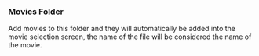 ### Movies Folder

Add movies to this folder and they will automatically be added into the movie selection screen, the name of the file will be considered the name of the movie.
